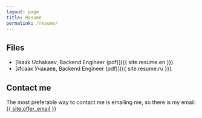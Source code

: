 ```yaml
---
layout: page
title: Resume
permalink: /resume/
---
```


## Files
- [Isaak Uchakaev, Backend Engineer (pdf)]({{ site.resume.en }}).
- [Исаак Учакаев, Backend Engineer (pdf)]({{ site.resume.ru }}).

## Contact me

The most preferable way to contact me is emailing me, so there is my
email: <a href="mailto:{{ site.offer_email }}">{{ site.offer_email }}</a>
